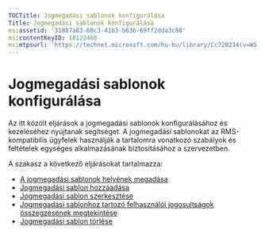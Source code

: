 ```yaml
---
TOCTitle: Jogmegadási sablonok konfigurálása
Title: Jogmegadási sablonok konfigurálása
ms:assetid: '31887a83-60c3-41b3-b636-69ff2dda3c88'
ms:contentKeyID: 18122460
ms:mtpsurl: 'https://technet.microsoft.com/hu-hu/library/Cc720234(v=WS.10)'
---
```


Jogmegadási sablonok konfigurálása
==================================

Az itt közölt eljárások a jogmegadási sablonok konfigurálásához és kezeléséhez nyújtanak segítséget. A jogmegadási sablonokat az RMS-kompatibilis ügyfelek használják a tartalomra vonatkozó szabályok és feltételek egységes alkalmazásának biztosításához a szervezetben.

A szakasz a következő eljárásokat tartalmazza:

-   [A jogmegadási sablonok helyének megadása](https://technet.microsoft.com/e1bee46d-33db-424f-ba45-1dcedcb883ab)
-   [Jogmegadási sablon hozzáadása](https://technet.microsoft.com/1a5555cd-6d39-4078-a879-4106864674be)
-   [Jogmegadási sablon szerkesztése](https://technet.microsoft.com/9580b934-bd6f-4097-9d3c-4fc14a3147fa)
-   [Jogmegadási sablonhoz tartozó felhasználói jogosultságok összegzésének megtekintése](https://technet.microsoft.com/a3559cfd-3c80-4b6a-8e44-e4b42b98a76c)
-   [Jogmegadási sablon törlése](https://technet.microsoft.com/9c9a1496-cf55-4c65-a4c6-9fe245edce00)
